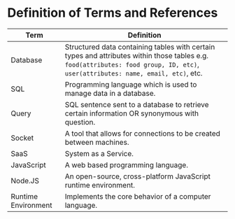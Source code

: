 # Definition of Terms and References

| Term  | Definition |
| ------------- | ------------- |
| Database | Structured data containing tables with certain types and attributes within those tables e.g. `food(attributes: food group, ID, etc)`, `user(attributes: name, email, etc)`, etc. |
| SQL | Programming language which is used to manage data in a database. |
| Query | SQL sentence sent to a database to retrieve certain information OR synonymous with question. |
| Socket | A tool that allows for connections to be created between machines.  |
| SaaS | System as a Service.  |
| JavaScript | A web based programming language. |
| Node.JS | An open-source, cross-platform JavaScript runtime environment. |
| Runtime Environment | Implements the core behavior of a computer language. |